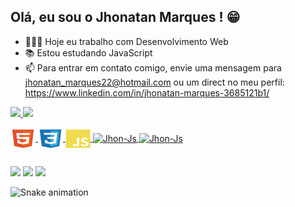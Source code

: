 ## Olá, eu sou o Jhonatan Marques ! 😁

- 👨🏿‍💻 Hoje eu trabalho com Desenvolvimento Web
- 📚 Estou estudando JavaScript 
- 📫 Para entrar em contato comigo, envie uma mensagem para jhonatan_marques22@hotmail.com ou um direct no meu perfil: https://www.linkedin.com/in/jhonatan-marques-3685121b1/

<div align="left">
  <a href="https://github.com/JhonatanMarques/">
  <img height="180em" src="https://github-readme-stats.vercel.app/api?username=JhonatanMarques&show_icons=true&theme=dracula&include_all_commits=true&count_private=true"/>
  <img height="180em" src="https://github-readme-stats.vercel.app/api/top-langs/?username=JhonatanMarques&layout=compact&langs_count=7&theme=dracula"/>
</div>
<div style="display: inline_block"><br>
  <img align="center" alt="Jhon-HTML" height="30" width="40" src="https://raw.githubusercontent.com/devicons/devicon/master/icons/html5/html5-original.svg">
  <img align="center" alt="Jhon-CSS" height="30" width="40" src="https://raw.githubusercontent.com/devicons/devicon/master/icons/css3/css3-original.svg">
  <img align="center" alt="Jhon-Js" height="30" width="40" src="https://raw.githubusercontent.com/devicons/devicon/master/icons/javascript/javascript-plain.svg">
  <img align="center" alt="Jhon-Js" height="30" width="40" src="https://cdn.jsdelivr.net/gh/devicons/devicon/icons/wordpress/wordpress-original.svg">
  <img align="center" alt="Jhon-Js" height="30" width="40" src="https://cdn.jsdelivr.net/gh/devicons/devicon/icons/woocommerce/woocommerce-original.svg">
</div>
  
  ##
 
<div> 
  <a href="https://instagram.com/eijhon777" target="_blank"><img src="https://img.shields.io/badge/-Instagram-%23E4405F?style=for-the-badge&logo=instagram&logoColor=white" target="_blank"></a>
  <a href = "mailto:jhonatan_marques22@hotmail.com"><img src="https://img.shields.io/badge/-Gmail-%23333?style=for-the-badge&logo=gmail&logoColor=white" target="_blank"></a>
  <a href="https://www.linkedin.com/in/jhonatan-marques-3685121b1/" target="_blank"><img src="https://img.shields.io/badge/-LinkedIn-%230077B5?style=for-the-badge&logo=linkedin&logoColor=white" target="_blank"></a> 
 
  ![Snake animation](https://github.com/JhonatanMarques/JhonatanMarques/blob/output/github-contribution-grid-snake.svg)

 
</div>
